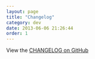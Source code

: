 ```yaml
---
layout: page
title: "Changelog"
category: dev
date: 2013-06-06 21:26:44
order: 1
---
```


View the [CHANGELOG on GitHub](https://github.com/cbmi/avocado/releases/)
